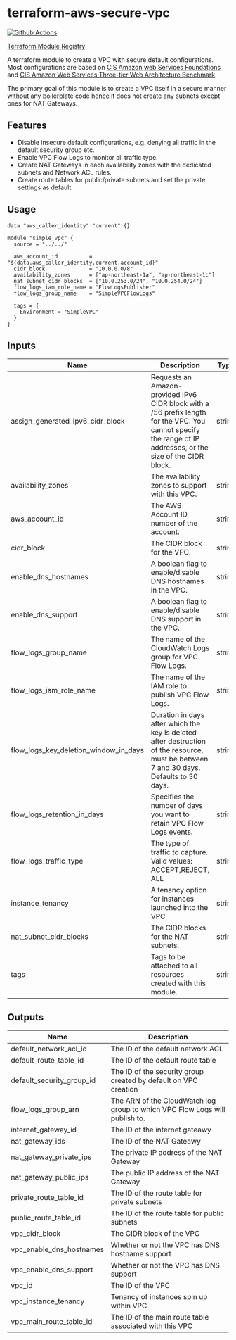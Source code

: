 # terraform-aws-secure-vpc

[![Github Actions](https://github.com/nozaq/terraform-aws-secure-vpc/workflows/Terraform/badge.svg)](https://github.com/nozaq/terraform-aws-secure-vpc/actions?workflow=Terraform)

[Terraform Module Registry](https://registry.terraform.io/modules/nozaq/secure-vpc/aws)

A terraform module to create a VPC with secure default configurations.
Most configurations are based on [CIS Amazon web Services Foundations] and [CIS Amazon Web Services Three-tier Web Architecture Benchmark].

The primary goal of this module is to create a VPC itself in a secure manner without any boilerplate code hence it does not create any subnets except ones for NAT Gateways.

## Features

- Disable insecure default configurations, e.g. denying all traffic in the default security group etc.
- Enable VPC Flow Logs to monitor all traffic type.
- Create NAT Gateways in each availability zones with the dedicated subnets and Network ACL rules.
- Create route tables for public/private subnets and set the private settings as default.

## Usage

```hcl
data "aws_caller_identity" "current" {}

module "simple_vpc" {
  source = "../../"

  aws_account_id          = "${data.aws_caller_identity.current.account_id}"
  cidr_block              = "10.0.0.0/8"
  availability_zones      = ["ap-northeast-1a", "ap-northeast-1c"]
  nat_subnet_cidr_blocks  = ["10.0.253.0/24", "10.0.254.0/24"]
  flow_logs_iam_role_name = "FlowLogsPublisher"
  flow_logs_group_name    = "SimpleVPCFlowLogs"

  tags = {
    Environment = "SimpleVPC"
  }
}
```

## Inputs

| Name | Description | Type | Default | Required |
|------|-------------|:----:|:-----:|:-----:|
| assign_generated_ipv6_cidr_block | Requests an Amazon-provided IPv6 CIDR block with a /56 prefix length for the VPC. You cannot specify the range of IP addresses, or the size of the CIDR block. | string | `false` | no |
| availability_zones | The availability zones to support with this VPC. | string | `<list>` | no |
| aws_account_id | The AWS Account ID number of the account. | string | - | yes |
| cidr_block | The CIDR block for the VPC. | string | - | yes |
| enable_dns_hostnames | A boolean flag to enable/disable DNS hostnames in the VPC. | string | `false` | no |
| enable_dns_support | A boolean flag to enable/disable DNS support in the VPC. | string | `true` | no |
| flow_logs_group_name | The name of the CloudWatch Logs group for VPC Flow Logs. | string | - | yes |
| flow_logs_iam_role_name | The name of the IAM role to publish VPC Flow Logs. | string | - | yes |
| flow_logs_key_deletion_window_in_days | Duration in days after which the key is deleted after destruction of the resource, must be between 7 and 30 days. Defaults to 30 days. | string | `30` | no |
| flow_logs_retention_in_days | Specifies the number of days you want to retain VPC Flow Logs events. | string | `0` | no |
| flow_logs_traffic_type | The type of traffic to capture. Valid values: ACCEPT,REJECT, ALL | string | `ALL` | no |
| instance_tenancy | A tenancy option for instances launched into the VPC | string | `default` | no |
| nat_subnet_cidr_blocks | The CIDR blocks for the NAT subnets. | string | `<list>` | no |
| tags | Tags to be attached to all resources created with this module. | string | `<map>` | no |

## Outputs

| Name | Description |
|------|-------------|
| default_network_acl_id | The ID of the default network ACL |
| default_route_table_id | The ID of the default route table |
| default_security_group_id | The ID of the security group created by default on VPC creation |
| flow_logs_group_arn | The ARN of the CloudWatch log group to which VPC Flow Logs will publish to. |
| internet_gateway_id | The ID of the internet gateawy |
| nat_gateway_ids | The ID of the NAT Gateawy |
| nat_gateway_private_ips | The private IP address of the NAT Gateway |
| nat_gateway_public_ips | The public IP address of the NAT Gateway |
| private_route_table_id | The ID of the route table for private subnets |
| public_route_table_id | The ID of the route table for public subnets |
| vpc_cidr_block | The CIDR block of the VPC |
| vpc_enable_dns_hostnames | Whether or not the VPC has DNS hostname support |
| vpc_enable_dns_support | Whether or not the VPC has DNS support |
| vpc_id | The ID of the VPC |
| vpc_instance_tenancy | Tenancy of instances spin up within VPC |
| vpc_main_route_table_id | The ID of the main route table associated with this VPC |

[CIS Amazon Web Services Foundations]: https://d0.awsstatic.com/whitepapers/compliance/AWS_CIS_Foundations_Benchmark.pdf
[CIS Amazon Web Services Three-tier Web Architecture Benchmark]: https://d1.awsstatic.com/whitepapers/compliance/CIS_Amazon_Web_Services_Three-tier_Web_Architecture_Benchmark.pdf